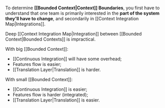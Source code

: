 To determine **[[Bounded Context|Context]] Boundaries**, you first have to understand that one team is primarily interested in the **part of the system they'll have to change**, and secondarily in [[Context Integration Map|Integrations]].

Deep [[Context Integration Map|Integration]] between [[Bounded Context|Bounded Contexts]] is impractical.

With big [[Bounded Context]]:
- [[Continuous Integration]] will have some overhead;
- Features flow is easier;
- [[Translation Layer|Translation]] is harder.

With small [[Bounded Context]]:
- [[Continuous Integration]] is easier;
- Features flow is harder (integrated);
- [[Translation Layer|Translation]] is easier.


